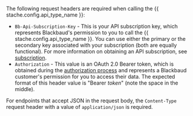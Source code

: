 The following request headers are required when calling the {{ stache.config.api_type_name }}:

- `Bb-Api-Subscription-Key` - This is your API subscription key, which represents Blackbaud's permission to you to call the {{ stache.config.api_type_name }}.  You can use either the primary or the secondary key associated with your subscription (both are equally functional).  For more information on obtaining an API subscription, see <a href="#subscription" class="smooth-scroll">subscription</a>.
- `Authorization` - This value is an OAuth 2.0 Bearer token, which is obtained during the <a href="{{ stache.config.guide_web_api_authorization }}" target="_blank">authorization process</a> and represents a Blackbaud customer's permission for you to access their data.  The expected format of this header value is "Bearer <i>token</i>" (note the space in the middle).

For endpoints that accept JSON in the request body, the `Content-Type` request header with a value of `application/json` is required.